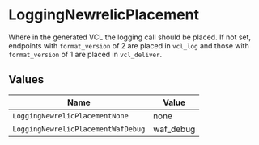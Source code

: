 # LoggingNewrelicPlacement

Where in the generated VCL the logging call should be placed. If not set, endpoints with `format_version` of 2 are placed in `vcl_log` and those with `format_version` of 1 are placed in `vcl_deliver`.



## Values

| Name                               | Value                              |
| ---------------------------------- | ---------------------------------- |
| `LoggingNewrelicPlacementNone`     | none                               |
| `LoggingNewrelicPlacementWafDebug` | waf_debug                          |